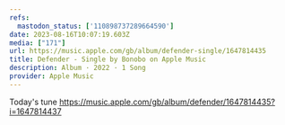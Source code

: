 ```yaml
---
refs:
  mastodon_status: ['110898737289664590']
date: 2023-08-16T10:07:19.603Z
media: ["171"]
url: https://music.apple.com/gb/album/defender-single/1647814435
title: Defender - Single by Bonobo on Apple Music
description: Album · 2022 · 1 Song
provider: Apple Music
---
```


<p>Today's tune  <a href="https://music.apple.com/gb/album/defender/1647814435?i=1647814437" target="_blank" rel="nofollow noopener noreferrer" translate="no"><span class="invisible">https://</span><span class="ellipsis">music.apple.com/gb/album/defen</span><span class="invisible">der/1647814435?i=1647814437</span></a></p>
